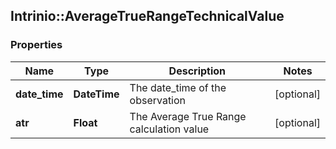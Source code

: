 ## Intrinio::AverageTrueRangeTechnicalValue

### Properties
Name | Type | Description | Notes
------------ | ------------- | ------------- | -------------
**date_time** | **DateTime** | The date_time of the observation | [optional] 
**atr** | **Float** | The Average True Range calculation value | [optional] 



